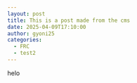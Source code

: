 ```yaml
---
layout: post
title: This is a post made from the cms
date: 2025-04-09T17:10:00
author: gyoni25
categories:
  - FRC
  - test2
---
```

helo
